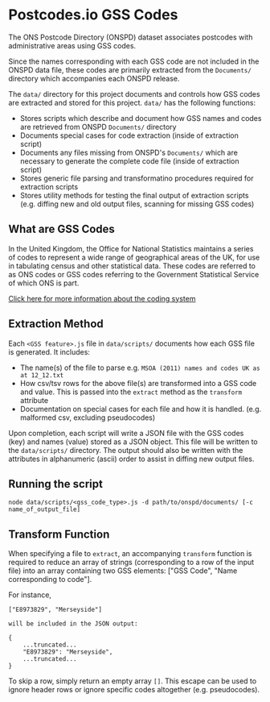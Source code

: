 # Postcodes.io GSS Codes

The ONS Postcode Directory (ONSPD) dataset associates postcodes with administrative areas using GSS codes.

Since the names corresponding with each GSS code are not included in the ONSPD data file, these codes are primarily extracted from the `Documents/` directory which accompanies each ONSPD release.

The `data/` directory for this project documents and controls how GSS codes are extracted and stored for this project. `data/` has the following functions:

- Stores scripts which describe and document how GSS names and codes are retrieved from ONSPD `Documents/` directory
- Documents special cases for code extraction (inside of extraction script)
- Documents any files missing from ONSPD's `Documents/` which are necessary to generate the complete code file (inside of extraction script)
- Stores generic file parsing and transformatino procedures required for extraction scripts
- Stores utility methods for testing the final output of extraction scripts (e.g. diffing new and old output files, scanning for missing GSS codes)

## What are GSS Codes

In the United Kingdom, the Office for National Statistics maintains a series of codes to represent a wide range of geographical areas of the UK, for use in tabulating census and other statistical data. These codes are referred to as ONS codes or GSS codes referring to the Government Statistical Service of which ONS is part.

[Click here for more information about the coding system](https://en.wikipedia.org/wiki/ONS_coding_system)

## Extraction Method

Each `<GSS feature>.js` file in `data/scripts/` documents how each GSS file is generated. It includes:

- The name(s) of the file to parse e.g. `MSOA (2011) names and codes UK as at 12_12.txt`
- How csv/tsv rows for the above file(s) are transformed into a GSS code and value. This is passed into the `extract` method as the `transform` attribute
- Documentation on special cases for each file and how it is handled. (e.g. malformed csv, excluding pseudocodes)

Upon completion, each script will write a JSON file with the GSS codes (key) and names (value) stored as a JSON object. This file will be written to the `data/scripts/` directory. The output should also be written with the attributes in alphanumeric (ascii) order to assist in diffing new output files.

## Running the script

```
node data/scripts/<gss_code_type>.js -d path/to/onspd/documents/ [-c name_of_output_file]
```

## Transform Function

When specifying a file to `extract`, an accompanying `transform` function is required to reduce an array of strings (corresponding to a row of the input file) into an array containing two GSS elements: ["GSS Code", "Name corresponding to code"].

For instance,

```
["E8973829", "Merseyside"]

will be included in the JSON output:

{
	...truncated...
	"E8973829": "Merseyside",
	...truncated...
}

```

To skip a row, simply return an empty array `[]`. This escape can be used to ignore header rows or ignore specific codes altogether (e.g. pseudocodes).
